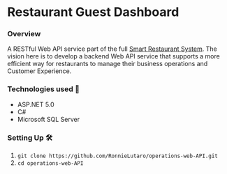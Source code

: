 # Restaurant Guest Dashboard
### Overview
A RESTful Web API service part of the full [Smart Restaurant System](https://github.com/RonnieLutaro/smart-restaurant-android). The vision here is to develop a backend Web API service that supports a more efficient way for restaurants to manage their business operations and Customer Experience.

### Technologies used 🚀
- ASP.NET 5.0
- C#
- Microsoft SQL Server

### Setting Up 🛠
01. `git clone https://github.com/RonnieLutaro/operations-web-API.git`
02. `cd operations-web-API`

